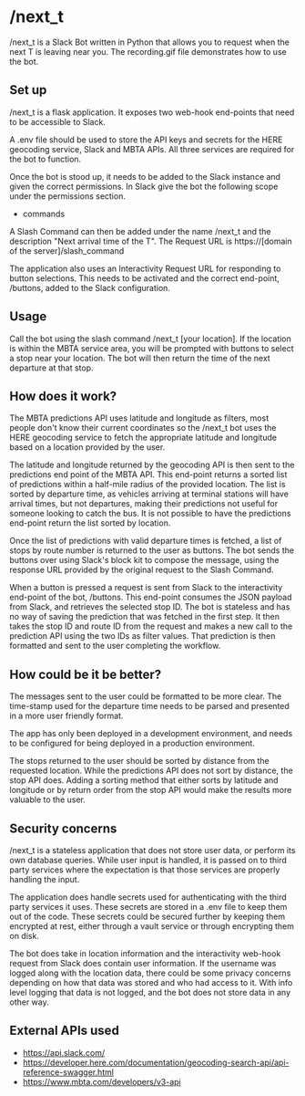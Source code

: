 # /next_t

/next_t is a Slack Bot written in Python that allows you to request when the next T is leaving near you. The recording.gif file demonstrates how to use the bot.

## Set up

/next_t is a flask application. It exposes two web-hook end-points that need to be accessible to Slack.

A .env file should be used to store the API keys and secrets for the HERE geocoding service, Slack and MBTA APIs. All three services are required for the bot to function.

Once the bot is stood up, it needs to be added to the Slack instance and given the correct permissions. In Slack give the bot the following scope under the permissions section.
+ commands

A Slash Command can then be added under the name /next_t and the description "Next arrival time of the T". The Request URL is https://[domain of the server]/slash_command

The application also uses an Interactivity Request URL for responding to button selections. This needs to be activated and the correct end-point, /buttons, added to the Slack configuration.

## Usage

Call the bot using the slash command /next_t [your location]. If the location is within the MBTA service area, you will be prompted with buttons to select a stop near your location. The bot will then return the time of the next departure at that stop.

## How does it work?

The MBTA predictions API uses latitude and longitude as filters, most people don't know their current coordinates so the /next_t bot uses the HERE geocoding service to fetch the appropriate latitude and longitude based on a location provided by the user.

The latitude and longitude returned by the geocoding API is then sent to the predictions end point of the MBTA API. This end-point returns a sorted list of predictions within a half-mile radius of the provided location. The list is sorted by departure time, as vehicles arriving at terminal stations will have arrival times, but not departures, making their predictions not useful for someone looking to catch the bus. It is not possible to have the predictions end-point return the list sorted by location.

Once the list of predictions with valid departure times is fetched, a list of stops by route number is returned to the user as buttons. The bot sends the buttons over using Slack's block kit to compose the message, using the response URL provided by the original request to the Slash Command.

When a button is pressed a request is sent from Slack to the interactivity end-point of the bot, /buttons. This end-point consumes the JSON payload from Slack, and retrieves the selected stop ID. The bot is stateless and has no way of saving the prediction that was fetched in the first step. It then takes the stop ID and route ID from the request and makes a new call to the prediction API using the two IDs as filter values. That prediction is then formatted and sent to the user completing the workflow.

## How could be it be better?

The messages sent to the user could be formatted to be more clear. The time-stamp used for the departure time needs to be parsed and presented in a more user friendly format.

The app has only been deployed in a development environment, and needs to be configured for being deployed in a production environment.

The stops returned to the user should be sorted by distance from the requested location. While the predictions API does not sort by distance, the stop API does. Adding a sorting method that either sorts by latitude and longitude or by return order from the stop API would make the results more valuable to the user.

## Security concerns

/next_t is a stateless application that does not store user data, or perform its own database queries. While user input is handled, it is passed on to third party services where the expectation is that those services are properly handling the input.

The application does handle secrets used for authenticating with the third party services it uses. These secrets are stored in a .env file to keep them out of the code. These secrets could be secured further by keeping them encrypted at rest, either through a vault service or through encrypting them on disk.

The bot does take in location information and the interactivity web-hook request from Slack does contain user information. If the username was logged along with the location data, there could be some privacy concerns depending on how that data was stored and who had access to it. With info level logging that data is not logged, and the bot does not store data in any other way.

## External APIs used
+ https://api.slack.com/
+ https://developer.here.com/documentation/geocoding-search-api/api-reference-swagger.html
+ https://www.mbta.com/developers/v3-api